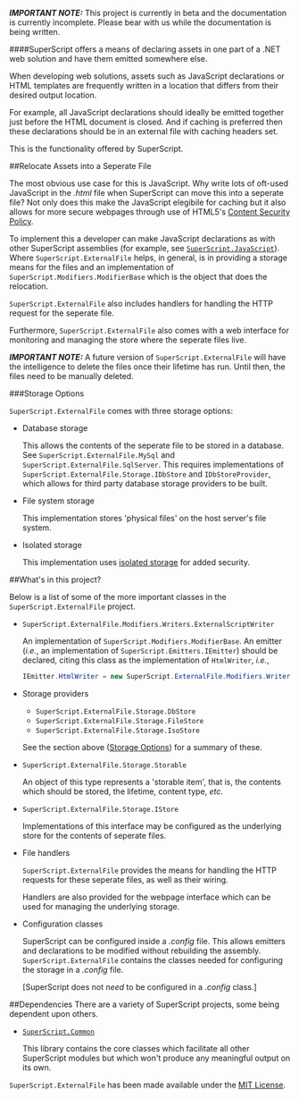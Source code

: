_**IMPORTANT NOTE:**_ This project is currently in beta and the documentation is currently incomplete. Please bear with us while the documentation is being written.

####SuperScript offers a means of declaring assets in one part of a .NET web solution and have them emitted somewhere else.


When developing web solutions, assets such as JavaScript declarations or HTML templates are frequently written in a location that differs from their desired output location.

For example, all JavaScript declarations should ideally be emitted together just before the HTML document is closed. And if caching is preferred then these declarations should be in an external file with caching headers set.

This is the functionality offered by SuperScript.



##Relocate Assets into a Seperate File

The most obvious use case for this is JavaScript. Why write lots of oft-used JavaScript in the _.html_ file when SuperScript
can move this into a seperate file? Not only does this make the JavaScript elegibile for caching but it also allows for 
more secure webpages through use of HTML5's [Content Security Policy](http://en.wikipedia.org/wiki/Content_Security_Policy).

To implement this a developer can make JavaScript declarations as with other SuperScript assemblies (for example, see
[`SuperScript.JavaScript`](https://github.com/Supertext/SuperScript.JavaScript)). Where `SuperScript.ExternalFile` helps,
in general, is in providing a storage means for the files and an implementation of `SuperScript.Modifiers.ModifierBase` which
is the object that does the relocation.

`SuperScript.ExternalFile` also includes handlers for handling the HTTP request for the seperate file.

Furthermore, `SuperScript.ExternalFile` also comes with a web interface for monitoring and managing the store where the 
seperate files live.

_**IMPORTANT NOTE:**_ A future version of `SuperScript.ExternalFile` will have the intelligence to delete the files once 
their lifetime has run. Until then, the files need to be manually deleted.

###Storage Options

`SuperScript.ExternalFile` comes with three storage options:

* Database storage

  This allows the contents of the seperate file to be stored in a database. See `SuperScript.ExternalFile.MySql` and 
  `SuperScript.ExternalFile.SqlServer`.
  This requires implementations of `SuperScript.ExternalFile.Storage.IDbStore` and `IDbStoreProvider`, which allows for 
  third party database storage providers to be built.

* File system storage

  This implementation stores 'physical files' on the host server's file system.

* Isolated storage

  This implementation uses [isolated storage](http://www.techopedia.com/definition/24291/isolated-storage-net) 
  for added security.


##What's in this project?

Below is a list of some of the more important classes in the `SuperScript.ExternalFile` project.

* `SuperScript.ExternalFile.Modifiers.Writers.ExternalScriptWriter`

  An implementation of `SuperScript.Modifiers.ModifierBase`. An emitter (_i.e._, an implementation of `SuperScript.Emitters.IEmitter`)
  should be declared, citing this class as the implementation of `HtmlWriter`, _i.e._,
  
  ```C#
  IEmitter.HtmlWriter = new SuperScript.ExternalFile.Modifiers.Writers.ExternalScriptWriter();
  ```

* Storage providers
  * `SuperScript.ExternalFile.Storage.DbStore`
  * `SuperScript.ExternalFile.Storage.FileStore`
  * `SuperScript.ExternalFile.Storage.IsoStore`
  
  See the section above ([Storage Options](#storage-options))
  for a summary of these.
  
* `SuperScript.ExternalFile.Storage.Storable`

  An object of this type represents a 'storable item', that is, the contents which should be stored, the lifetime, 
  content type, _etc._

* `SuperScript.ExternalFile.Storage.IStore`

  Implementations of this interface may be configured as the underlying store for the contents of seperate files.

* File handlers

  `SuperScript.ExternalFile` provides the means for handling the HTTP requests for these seperate files, as well as their wiring.
  
  Handlers are also provided for the webpage interface which can be used for managing the underlying storage.

* Configuration classes

  SuperScript can be configured inside a _.config_ file. This allows emitters and declarations to be modified without 
  rebuilding the assembly. `SuperScript.ExternalFile` contains the classes needed for configuring the storage in a 
  _.config_ file.
  
  [SuperScript does not _need_ to be configured in a _.config_ class.]


##Dependencies
There are a variety of SuperScript projects, some being dependent upon others.

* [`SuperScript.Common`](https://github.com/Supertext/SuperScript.Common)

  This library contains the core classes which facilitate all other SuperScript modules but which won't produce any meaningful output on its own.
  

`SuperScript.ExternalFile` has been made available under the [MIT License](https://github.com/Supertext/SuperScript.ExternalFile/blob/master/LICENSE).
